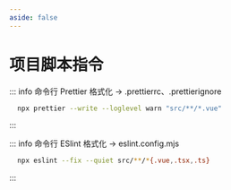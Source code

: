 ```yaml
---
aside: false
---
```


# 项目脚本指令

::: info 命令行 Prettier 格式化 -> <a :href="prettierrc" target="_blank">.prettierrc</a>、<a :href="prettierignore" target="_blank">.prettierignore</a>

```bash
  npx prettier --write --loglevel warn "src/**/*.vue"
```

:::

::: info 命令行 ESlint 格式化 -> <a :href="eslintconfigmjs" target="_blank">eslint.config.mjs</a>

```bash
  npx eslint --fix --quiet src/**/*{.vue,.tsx,.ts}
```

:::

<script setup lang="ts">
import { ref } from 'vue'
import { onMounted } from 'vue'

const prettierrc = ref('https://github.com/antdvr/vue-template-3.x/blob/main/.prettierrc')
const prettierignore = ref('https://github.com/antdvr/vue-template-3.x/blob/main/.prettierignore')
const eslintconfigmjs = ref('https://github.com/antdvr/vue-template-3.x/blob/main/eslint.config.mjs')

onMounted(() => {
  const href = window.location.href
  const atomgit = 'https://antdvr.atomgit.net/'

  if (href.startsWith(atomgit)) {
    prettierrc.value = 'https://atomgit.com/antdvr/vue-template-3.x/blob/main/.prettierrc'
    prettierignore.value = 'https://atomgit.com/antdvr/vue-template-3.x/blob/main/.prettierignore'
    eslintconfigmjs.value = 'https://atomgit.com/antdvr/vue-template-3.x/blob/main/eslint.config.mjs'
  }
})
</script>
